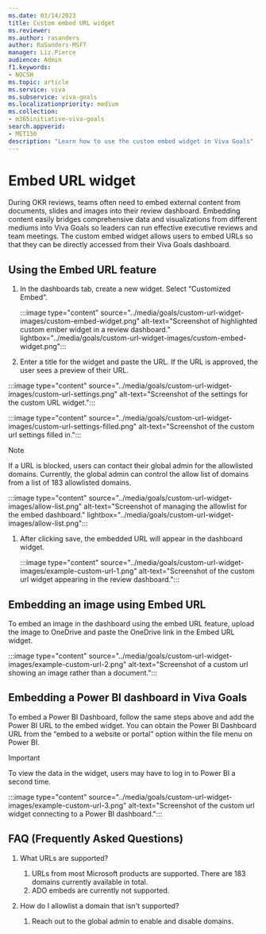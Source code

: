 ```yaml
---
ms.date: 03/14/2023
title: Custom embed URL widget
ms.reviewer: 
ms.author: rasanders
author: RaSanders-MSFT
manager: Liz.Pierce
audience: Admin
f1.keywords:
- NOCSH
ms.topic: article
ms.service: viva
ms.subservice: viva-goals
ms.localizationpriority: medium
ms.collection:  
- m365initiative-viva-goals  
search.appverid:
- MET150
description: "Learn how to use the custom embed widget in Viva Goals"
---
```


# Embed URL widget

During OKR reviews, teams often need to embed external content from documents, slides and images into their review dashboard. Embedding content easily bridges comprehensive data and visualizations from different mediums into Viva Goals so leaders can run effective executive reviews and team meetings. The custom embed widget allows users to embed URLs so that they can be directly accessed from their Viva Goals dashboard. 

## Using the Embed URL feature 

1. In the dashboards tab, create a new widget. Select “Customized Embed”.

   :::image type="content" source="../media/goals/custom-url-widget-images/custom-embed-widget.png" alt-text="Screenshot of highlighted custom ember widget in a review dashboard." lightbox="../media/goals/custom-url-widget-images/custom-embed-widget.png"::: 

1. Enter a title for the widget and paste the URL. If the URL is approved, the user sees a preview of their URL. 

  :::image type="content" source="../media/goals/custom-url-widget-images/custom-url-settings.png" alt-text="Screenshot of the settings for the custom URL widget.":::

  :::image type="content" source="../media/goals/custom-url-widget-images/custom-url-settings-filled.png" alt-text="Screenshot of the custom url settings filled in.":::

  > [!NOTE]
  > If a URL is blocked, users can contact their global admin for the allowlisted domains. Currently, the global admin can control the allow list of domains from a list of 183 allowlisted domains.
  >
  > :::image type="content" source="../media/goals/custom-url-widget-images/allow-list.png" alt-text="Screenshot of managing the allowlist for the embed dashboard." lightbox="../media/goals/custom-url-widget-images/allow-list.png":::

1. After clicking save, the embedded URL will appear in the dashboard widget.
 
   :::image type="content" source="../media/goals/custom-url-widget-images/example-custom-url-1.png" alt-text="Screenshot of the custom url widget appearing in the review dashboard.":::

## Embedding an image using Embed URL

To embed an image in the dashboard using the embed URL feature, upload the image to OneDrive and paste the OneDrive link in the Embed URL widget. 

:::image type="content" source="../media/goals/custom-url-widget-images/example-custom-url-2.png" alt-text="Screenshot of a custom url showing an image rather than a document.":::

## Embedding a Power BI dashboard in Viva Goals 

To embed a Power BI Dashboard, follow the same steps above and add the Power BI URL to the embed widget. You can obtain the Power BI Dashboard URL from the “embed to a website or portal” option within the file menu on Power BI. 

> [!IMPORTANT]
> To view the data in the widget, users may have to log in to Power BI a second time. 

:::image type="content" source="../media/goals/custom-url-widget-images/example-custom-url-3.png" alt-text="Screenshot of the custom url widget connecting to a Power BI dashboard.":::

## FAQ (Frequently Asked Questions)

1. What URLs are supported?  
    1. URLs from most Microsoft products are supported. There are 183 domains currently available in total. 
    1. ADO embeds are currently not supported. 

1. How do I allowlist a domain that isn't supported? 
    1. Reach out to the global admin to enable and disable domains.
